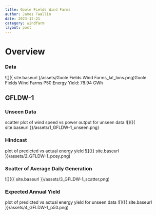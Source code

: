 ```yaml
---
title: Goole Fields Wind Farms
author: James Twallin
date: 2023-12-21
category: windfarm
layout: post
---
```

# Overview

### Data

![]({ site.baseurl }/assets/Goole Fields Wind Farms_lat_lons.png)Goole Fields Wind Farms P50 Energy Yield: 78.94 GWh

GFLDW-1
-------------
### Unseen Data 
scatter plot of wind speed vs power output for unseen data
![]({{ site.baseurl }}/assets/1_GFLDW-1_unseen.png)
### Hindcast 
plot of predicted vs actual energy yield
![]({{ site.baseurl }}/assets/2_GFLDW-1_pcey.png)
### Scatter of Average Daily Generation 

![]({{ site.baseurl }}/assets/3_GFLDW-1_scatter.png)
### Expected Annual Yield 
plot of predicted vs actual energy yield for unseen data
![]({{ site.baseurl }}/assets/4_GFLDW-1_p50.png)

